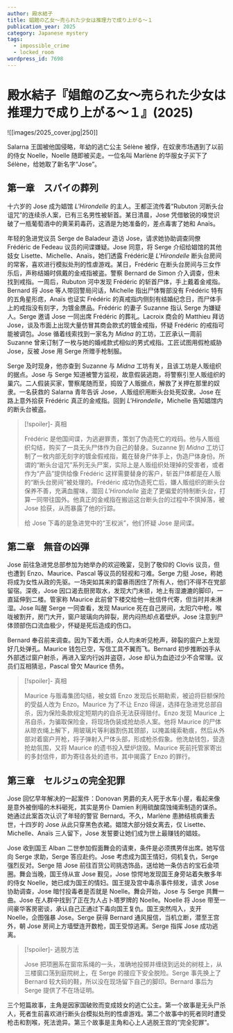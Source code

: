 ```yaml
---
author: 殿水結子
title: 娼館の乙女～売られた少女は推理力で成り上がる～１
publication_year: 2025
category: Japanese mystery
tags:
  - impossible_crime
  - locked_room
wordpress_id: 7698
---
```


# 殿水結子『娼館の乙女～売られた少女は推理力で成り上がる～１』(2025)

![[images/2025_cover.jpg|250]]

Salarna 王国被他国侵略，年幼的逃亡公主 Sélène 被俘，在奴隶市场遇到了以前的侍女 Noelle，Noelle 随即被买走。一位名叫 Marlène 的华服女子买下了 Sélène，给她取了新名字“Jose”。

## 第一章　スパイの葬列

十六岁的 Jose 成为娼馆 <i>L'Hirondelle</i> 的主人。王都正流传着“Rubuton 河断头台诅咒”的连续杀人案，已有三名男性被斩首。某日清晨，Jose 凭借敏锐的嗅觉识破了一瓶葡萄酒中的黄茉莉毒药，这酒是为她准备的，差点毒害了她和 Anaïs。

年轻的急进党议员 Serge de Baladeur 造访 Jose，请求她协助调查同僚 Frédéric de Fedeau 议员的间谍嫌疑。Jose 同意，将 Serge 介绍给娼馆的其他妓女 Lisette、Michelle、Anaïs，她们透露 Frédéric是 <i>L'Hirondelle</i> 断头台房间的常客，喜欢进行模拟处刑的性虐游戏。某日，Frédéric 在断头台房间与三女作乐后，声称结婚时佩戴的金戒指被盗。警察 Bernard de Simon 介入调查，但未找到戒指。一周后，Rubuton 河中发现 Frédéric 的斩首尸体，手上戴着金戒指。Bernard 将 Jose 等人带回警局问话，Michelle 指出尸体臀部没有 Frédéric 特有的五角星形痣，Anaïs 也证实 Frédéric 的真戒指内侧刻有结婚纪念日，而尸体手上的戒指没有刻字，为镀金赝品。Frédéric 的妻子 Suzanne 指认 Serge 为嫌疑人。Serge 邀请 Jose 一同出席 Frédéric 的葬礼。Lacroix 商会的 Matthieu 拜访Jose，谈及市面上出现大量仿冒其商会款式的镀金戒指，怀疑 Frédéric 的戒指可能被调包。Jose 循着线索找到一家名为 <i>Midna</i> 的工坊，工匠承认一周前 Suzanne 曾来订制了一枚与她的婚戒款式相似的男式戒指。工匠试图用假枪威胁 Jose，反被 Jose 用 Serge 所赠手枪制服。

Serge 及时现身，他亦查到 Suzanne 与 <i>Midna</i> 工坊有关，且该工坊是人贩组织的据点。Jose 与 Serge 知道被警方监视，故意假装逃跑，将警察引至人贩组织的巢穴。二人假装买家，警察尾随而至，捣毁了人贩据点，解救了关押在那里的奴隶。一名获救的 Salarna 青年告诉 Jose，人贩组织用断头台处死奴隶。Jose 在路上意外拾获 Frédéric 真正的金戒指。回到 <i>L'Hirondelle</i>，Michelle 告知娼馆内的断头台被盗。

> [!spoiler]- 真相
>
> Frédéric 是他国间谍，为逃避罪责，策划了伪造死亡的戏码。他与人贩组织勾结，购买了一具无头尸体作为自己的替身。Suzanne 到 <i>Midna</i> 工坊订制了一枚内部无刻字的镀金假戒指，戴在替身尸体手上，伪造尸体身份。所谓的“断头台诅咒”系列无头尸案，实际上是人贩组织处理掉的受害者，或者作为“产品”提供给像 Frédéric 这样需要替身的客户，斩首尸体都是在人贩的“断头台房间”被处理的。Frédéric 成功伪造死亡后，嫌人贩组织的断头台保养不善，充满血腥味，潜回 <i>L'Hirondelle</i> 盗走了更偏爱的特制断头台，打算一同带往国外。他真正的金戒指在搬运这台断头台的过程中不慎掉落，被 Jose 拾获，从而暴露了他的行踪。
> 
> 给 Jose 下毒的是急进党中的“王权派”，他们怀疑 Jose 是间谍。

## 第二章　無音の凶弾

Jose 前往急进党总部参加为她举办的欢迎晚宴，见到了敬仰的 Clovis 议员，但也遭到 Enzo、Maurice、Pascal 等议员的轻视和刁难。Serge 力挺 Jose，称她将成为女性从政的先驱。一场突如其来的雷暴雨困住了所有人，他们不得不在党部留宿。深夜，Jose 因口渴去厨房取水，发现大门未锁，地上有湿漉漉的脚印，一直延伸到二楼。管家称 Maurice 此前曾下楼交给他一批信件代寄，但当时并未淋湿。Jose 叫醒 Serge 一同查看，发现 Maurice 死在自己房间，太阳穴中枪，喉咙被割开，房门大开，窗户玻璃向内碎裂，房内闷热却点着壁炉。Jose 注意到尸体颈部伤口流血极少，怀疑是死后造成的伤口。

Bernard 奉召前来调查。因为下着大雨，众人均未听见枪声，碎裂的窗户上发现好几处弹孔。Maurice 钱包已空，写信工具不翼而飞。Bernard 初步推断凶手从外部透过窗户射杀，再进入室内行凶并盗窃，Jose 却认为血迹过少不合常理。议员们互相猜忌，Pascal 曾欠 Maurice 债务。

> [!spoiler]- 真相
>
> Maurice 与贩毒集团勾结，被女婿 Enzo 发现后长期勒索，被迫将巨额保险的受益人改为 Enzo。Maurice 为了不让 Enzo 得逞，选择在急进党总部自杀，因为保险条款规定短期内的自杀无法获得赔付。Enzo 发现 Maurice 上吊自杀，为骗取保险金，将现场伪装成抢劫杀人案。他将 Maurice 的尸体从晾衣绳上解下，用玻璃片等利器割伤其颈部，以掩盖绳索勒痕，然后从外部对着窗户开枪，将子弹射入尸体头部，形成枪杀假象。他洗劫钱包，营造抢劫氛围，又将 Maurice 的遗书投入壁炉烧毁。Maurice 死前托管家寄出的多封信件，即为寄往各处的遗书，其中揭露了 Enzo 的罪行。

## 第三章　セルジュの完全犯罪

Jose 回忆早年解决的一起案件：Donovan 男爵的夫人死于水车小屋，看起来像是意外被倒塌的木料砸死，其实是男仆 Damien 利用硫酸腐蚀绳索制造的谋杀。她通过此案首次认识了年轻的警官 Bernard。不久，Marlène 患肺结核病重去世，十四岁的 Jose 从此只穿黑色衣裙。娼馆大部分妓女离去，仅 Lisette、Michelle、Anaïs 三人留下，Jose 发誓要让她们成为世上最赚钱的娼妓。

Jose 收到国王 Alban 二世参加假面舞会的请柬，条件是必须携男伴出席。她写信向 Serge 求助，Serge 答应赴约。Jose 考虑成为国王情妇，伺机复仇，Serge 强烈反对。Serge 陪 Jose 前往百货公司挑选饰品，送给她一条仿古的宝石金项圈。舞会当晚，国王侍从宣 Jose 觐见，Jose 惊愕地发现国王身旁站着失散多年的侍女 Noelle，她已成为国王的情妇。国王提及宫中毒杀事件频发，请求 Jose 协助调查，Jose 暗忖投毒者是否就是 Noelle。舞会开始，Jose 与 Serge 共舞一曲。Jose 在人群中找到了正在为人占卜塔罗牌的 Noelle。Noelle 将 Jose 带至一间豪华客房密谈，承认自己正通过下毒向国王复仇。国王突然闯入，支开 Noelle，企图强暴 Jose。Serge 获得 Bernard 通风报信，当机立断，潜至王宫外，朝 Jose 房间上方墙壁连开数枪，国王受惊逃离。Serge 指挥 Jose 成功逃离。

> [!spoiler]- 逃脱方法
>
> Jose 把项圈系在窗帘系绳的一头，准确地投掷并缠绕到远处的树枝上，从三楼窗口荡到庭院树上，在 Serge 的接应下安全脱险。Serge 事先换上了 Bernard 较大码的鞋，所以没在现场留下自己的脚印。Bernard 事后为 Serge 提供了不在场证明。

三个短篇故事，主角是因家国破败而变成妓女的逃亡公主。第一个故事是无头尸杀人，死者生前喜欢进行断头台模拟处刑的性虐游戏。第二个故事中的死者同时遭受枪击和割喉，死法诡异。第三个故事是主角和心上人逃脱王宫的“完全犯罪”。
